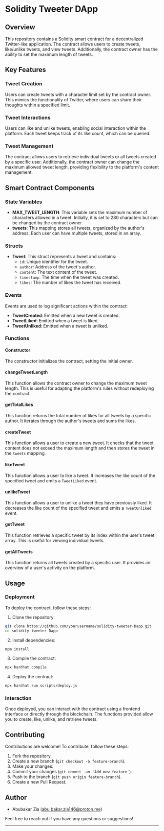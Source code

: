 # Solidity Tweeter DApp

## Overview

This repository contains a Solidity smart contract for a decentralized Twitter-like application. The contract allows users to create tweets, like/unlike tweets, and view tweets. Additionally, the contract owner has the ability to set the maximum length of tweets.

## Key Features

### Tweet Creation

Users can create tweets with a character limit set by the contract owner. This mimics the functionality of Twitter, where users can share their thoughts within a specified limit.

### Tweet Interactions

Users can like and unlike tweets, enabling social interaction within the platform. Each tweet keeps track of its like count, which can be queried.

### Tweet Management

The contract allows users to retrieve individual tweets or all tweets created by a specific user. Additionally, the contract owner can change the maximum allowed tweet length, providing flexibility to the platform's content management.

## Smart Contract Components

### State Variables

- **MAX_TWEET_LENGTH**: This variable sets the maximum number of characters allowed in a tweet. Initially, it is set to 280 characters but can be changed by the contract owner.
- **tweets**: This mapping stores all tweets, organized by the author's address. Each user can have multiple tweets, stored in an array.

### Structs

- **Tweet**: This struct represents a tweet and contains:
  - `id`: Unique identifier for the tweet.
  - `author`: Address of the tweet's author.
  - `content`: The text content of the tweet.
  - `timestamp`: The time when the tweet was created.
  - `likes`: The number of likes the tweet has received.

### Events

Events are used to log significant actions within the contract:

- **TweetCreated**: Emitted when a new tweet is created.
- **TweetLiked**: Emitted when a tweet is liked.
- **TweetUnliked**: Emitted when a tweet is unliked.

### Functions

#### Constructor

The constructor initializes the contract, setting the initial owner.

#### changeTweetLength

This function allows the contract owner to change the maximum tweet length. This is useful for adapting the platform's rules without redeploying the contract.

#### getTotalLikes

This function returns the total number of likes for all tweets by a specific author. It iterates through the author's tweets and sums the likes.

#### createTweet

This function allows a user to create a new tweet. It checks that the tweet content does not exceed the maximum length and then stores the tweet in the `tweets` mapping.

#### likeTweet

This function allows a user to like a tweet. It increases the like count of the specified tweet and emits a `TweetLiked` event.

#### unlikeTweet

This function allows a user to unlike a tweet they have previously liked. It decreases the like count of the specified tweet and emits a `TweetUnliked` event.

#### getTweet

This function retrieves a specific tweet by its index within the user's tweet array. This is useful for viewing individual tweets.

#### getAllTweets

This function returns all tweets created by a specific user. It provides an overview of a user's activity on the platform.

## Usage

### Deployment

To deploy the contract, follow these steps:

1. Clone the repository:
```bash
git clone https://github.com/yourusername/solidity-tweeter-Dapp.git
cd solidity-tweeter-Dapp
```

2. Install dependencies:
```bash
npm install
```

3. Compile the contract:
```bash
npx hardhat compile
```

4. Deploy the contract:
```bash
npx hardhat run scripts/deploy.js
```

### Interaction

Once deployed, you can interact with the contract using a frontend interface or directly through the blockchain. The functions provided allow you to create, like, unlike, and retrieve tweets.

## Contributing

Contributions are welcome! To contribute, follow these steps:

1. Fork the repository.
2. Create a new branch (`git checkout -b feature-branch`).
3. Make your changes.
4. Commit your changes (`git commit -am 'Add new feature'`).
5. Push to the branch (`git push origin feature-branch`).
6. Create a new Pull Request.

## Author

- Abubakar Zia (abu.bakar.zia146@proton.me)

Feel free to reach out if you have any questions or suggestions!

---
